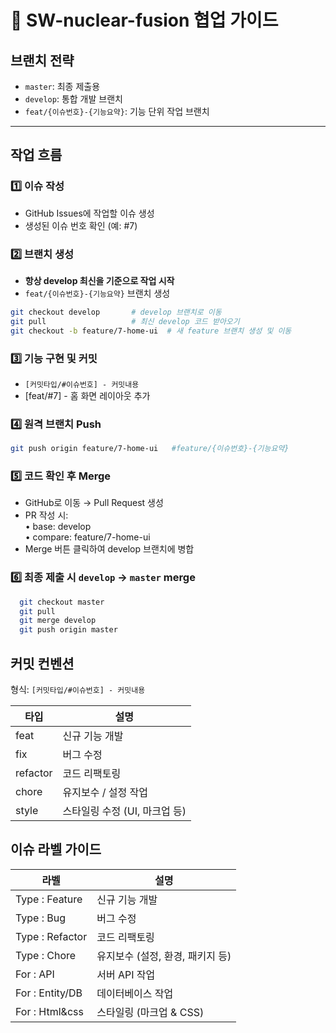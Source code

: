 # 🤝 SW-nuclear-fusion 협업 가이드

## 브랜치 전략
- `master`: 최종 제출용
- `develop`: 통합 개발 브랜치
- `feat/{이슈번호}-{기능요약}`: 기능 단위 작업 브랜치

---

## 작업 흐름

### 1️⃣ 이슈 작성
- GitHub Issues에 작업할 이슈 생성  
- 생성된 이슈 번호 확인 (예: #7)

### 2️⃣ 브랜치 생성
- **항상 develop 최신을 기준으로 작업 시작**  
- `feat/{이슈번호}-{기능요약}` 브랜치 생성  

```bash
git checkout develop       # develop 브랜치로 이동
git pull                   # 최신 develop 코드 받아오기
git checkout -b feature/7-home-ui  # 새 feature 브랜치 생성 및 이동
```

### 3️⃣ 기능 구현 및 커밋  
- `[커밋타입/#이슈번호] - 커밋내용`  
- [feat/#7] - 홈 화면 레이아웃 추가

### 4️⃣ 원격 브랜치 Push
```bash
git push origin feature/7-home-ui 	#feature/{이슈번호}-{기능요약}
```

### 5️⃣ 코드 확인 후 Merge  
- GitHub로 이동 → Pull Request 생성
- PR 작성 시:  
	• base: develop  
	• compare: feature/7-home-ui
- Merge 버튼 클릭하여 develop 브랜치에 병합

### 6️⃣ 최종 제출 시 `develop` → `master` merge
```bash
  git checkout master
  git pull
  git merge develop
  git push origin master
```

## 커밋 컨벤션

형식: `[커밋타입/#이슈번호] - 커밋내용`

| 타입 | 설명 |
|---|---|
| feat | 신규 기능 개발 |
| fix | 버그 수정 |
| refactor | 코드 리팩토링 |
| chore | 유지보수 / 설정 작업 |
| style | 스타일링 수정 (UI, 마크업 등) |

## 이슈 라벨 가이드

| 라벨 | 설명 |
|---|---|
| Type : Feature | 신규 기능 개발 |
| Type : Bug | 버그 수정 |
| Type : Refactor | 코드 리팩토링 |
| Type : Chore | 유지보수 (설정, 환경, 패키지 등) |
| For : API | 서버 API 작업 |
| For : Entity/DB | 데이터베이스 작업 |
| For : Html&css | 스타일링 (마크업 & CSS) |
